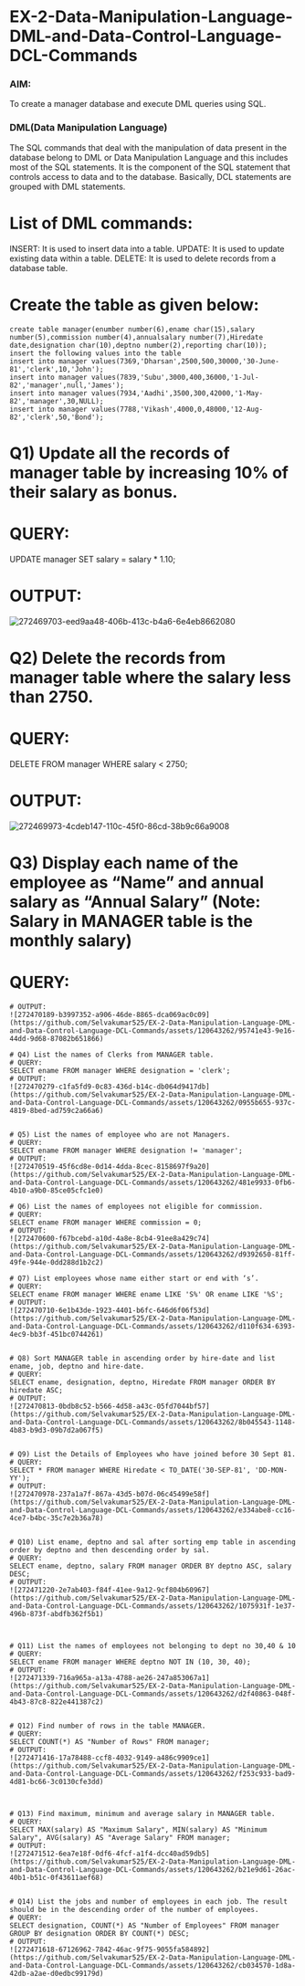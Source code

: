 # EX-2-Data-Manipulation-Language-DML-and-Data-Control-Language-DCL-Commands
### AIM:
To create a manager database and execute DML queries using SQL.

### DML(Data Manipulation Language)
The SQL commands that deal with the manipulation of data present in the database belong to DML or Data Manipulation Language and this includes most of the SQL statements. It is the component of the SQL statement that controls access to data and to the database. Basically, DCL statements are grouped with DML statements.

# List of DML commands:
INSERT: It is used to insert data into a table. UPDATE: It is used to update existing data within a table. DELETE: It is used to delete records from a database table.

# Create the table as given below:
~~~
create table manager(enumber number(6),ename char(15),salary number(5),commission number(4),annualsalary number(7),Hiredate date,designation char(10),deptno number(2),reporting char(10));
insert the following values into the table
insert into manager values(7369,'Dharsan',2500,500,30000,'30-June-81','clerk',10,'John');
insert into manager values(7839,'Subu',3000,400,36000,'1-Jul-82','manager',null,'James');
insert into manager values(7934,'Aadhi',3500,300,42000,'1-May-82','manager',30,NULL);
insert into manager values(7788,'Vikash',4000,0,48000,'12-Aug-82','clerk',50,'Bond');
~~~
# Q1) Update all the records of manager table by increasing 10% of their salary as bonus.
# QUERY:
UPDATE manager SET salary = salary * 1.10;
# OUTPUT:
![272469703-eed9aa48-406b-413c-b4a6-6e4eb8662080](https://github.com/Selvakumar525/EX-2-Data-Manipulation-Language-DML-and-Data-Control-Language-DCL-Commands/assets/120643262/254905a5-2a1b-4546-8603-eff3523c1765)

# Q2) Delete the records from manager table where the salary less than 2750.
# QUERY:
DELETE FROM manager WHERE salary < 2750;
# OUTPUT:
![272469973-4cdeb147-110c-45f0-86cd-38b9c66a9008](https://github.com/Selvakumar525/EX-2-Data-Manipulation-Language-DML-and-Data-Control-Language-DCL-Commands/assets/120643262/675f6d18-61f2-4781-9111-ee37d9c85a4d)

# Q3) Display each name of the employee as “Name” and annual salary as “Annual Salary” (Note: Salary in MANAGER table is the monthly salary)
# QUERY:
~~~SELECT ename AS "Name", (salary * 12) + NVL(commission, 0) AS "Annual Salary" FROM manager;~~~
# OUTPUT:
![272470189-b3997352-a906-46de-8865-dca069ac0c09](https://github.com/Selvakumar525/EX-2-Data-Manipulation-Language-DML-and-Data-Control-Language-DCL-Commands/assets/120643262/95741e43-9e16-44dd-9d68-87082b651866)

# Q4) List the names of Clerks from MANAGER table.
# QUERY:
SELECT ename FROM manager WHERE designation = 'clerk';
# OUTPUT:
![272470279-c1fa5fd9-0c83-436d-b14c-db064d9417db](https://github.com/Selvakumar525/EX-2-Data-Manipulation-Language-DML-and-Data-Control-Language-DCL-Commands/assets/120643262/0955b655-937c-4819-8bed-ad759c2a66a6)


# Q5) List the names of employee who are not Managers.
# QUERY:
SELECT ename FROM manager WHERE designation != 'manager';
# OUTPUT:
![272470519-45f6cd8e-0d14-4dda-8cec-8158697f9a20](https://github.com/Selvakumar525/EX-2-Data-Manipulation-Language-DML-and-Data-Control-Language-DCL-Commands/assets/120643262/481e9933-0fb6-4b10-a9b0-85ce05cfc1e0)

# Q6) List the names of employees not eligible for commission.
# QUERY:
SELECT ename FROM manager WHERE commission = 0;
# OUTPUT:
![272470600-f67bcebd-a10d-4a8e-8cb4-91ee8a429c74](https://github.com/Selvakumar525/EX-2-Data-Manipulation-Language-DML-and-Data-Control-Language-DCL-Commands/assets/120643262/d9392650-81ff-49fe-944e-0dd288d1b2c2)

# Q7) List employees whose name either start or end with ‘s’.
# QUERY:
SELECT ename FROM manager WHERE ename LIKE 'S%' OR ename LIKE '%S';
# OUTPUT:
![272470710-6e1b43de-1923-4401-b6fc-646d6f06f53d](https://github.com/Selvakumar525/EX-2-Data-Manipulation-Language-DML-and-Data-Control-Language-DCL-Commands/assets/120643262/d110f634-6393-4ec9-bb3f-451bc0744261)


# Q8) Sort MANAGER table in ascending order by hire-date and list ename, job, deptno and hire-date.
# QUERY:
SELECT ename, designation, deptno, Hiredate FROM manager ORDER BY hiredate ASC;
# OUTPUT:
![272470813-0bdb8c52-b566-4d58-a43c-05fd7044bf57](https://github.com/Selvakumar525/EX-2-Data-Manipulation-Language-DML-and-Data-Control-Language-DCL-Commands/assets/120643262/8b045543-1148-4b83-b9d3-09b7d2a067f5)


# Q9) List the Details of Employees who have joined before 30 Sept 81.
# QUERY:
SELECT * FROM manager WHERE Hiredate < TO_DATE('30-SEP-81', 'DD-MON-YY');
# OUTPUT:
![272470978-237a1a7f-867a-43d5-b07d-06c45499e58f](https://github.com/Selvakumar525/EX-2-Data-Manipulation-Language-DML-and-Data-Control-Language-DCL-Commands/assets/120643262/e334abe8-cc16-4ce7-b4bc-35c7e2b36a78)


# Q10) List ename, deptno and sal after sorting emp table in ascending order by deptno and then descending order by sal.
# QUERY:
SELECT ename, deptno, salary FROM manager ORDER BY deptno ASC, salary DESC;
# OUTPUT:
![272471220-2e7ab403-f84f-41ee-9a12-9cf804b60967](https://github.com/Selvakumar525/EX-2-Data-Manipulation-Language-DML-and-Data-Control-Language-DCL-Commands/assets/120643262/1075931f-1e37-496b-873f-abdfb362f5b1)



# Q11) List the names of employees not belonging to dept no 30,40 & 10
# QUERY:
SELECT ename FROM manager WHERE deptno NOT IN (10, 30, 40);
# OUTPUT:
![272471339-716a965a-a13a-4788-ae26-247a853067a1](https://github.com/Selvakumar525/EX-2-Data-Manipulation-Language-DML-and-Data-Control-Language-DCL-Commands/assets/120643262/d2f40863-048f-4b43-87c8-822e441387c2)


# Q12) Find number of rows in the table MANAGER.
# QUERY:
SELECT COUNT(*) AS "Number of Rows" FROM manager;
# OUTPUT:
![272471416-17a78488-ccf8-4032-9149-a486c9909ce1](https://github.com/Selvakumar525/EX-2-Data-Manipulation-Language-DML-and-Data-Control-Language-DCL-Commands/assets/120643262/f253c933-bad9-4d81-bc66-3c0130cfe3dd)



# Q13) Find maximum, minimum and average salary in MANAGER table.
# QUERY:
SELECT MAX(salary) AS "Maximum Salary", MIN(salary) AS "Minimum Salary", AVG(salary) AS "Average Salary" FROM manager;
# OUTPUT:
![272471512-6ea7e18f-0df6-4fcf-a1f4-dcc40ad59db5](https://github.com/Selvakumar525/EX-2-Data-Manipulation-Language-DML-and-Data-Control-Language-DCL-Commands/assets/120643262/b21e9d61-26ac-40b1-b51c-0f43611aef68)


# Q14) List the jobs and number of employees in each job. The result should be in the descending order of the number of employees.
# QUERY:
SELECT designation, COUNT(*) AS "Number of Employees" FROM manager GROUP BY designation ORDER BY COUNT(*) DESC;
# OUTPUT:
![272471618-67126962-7842-46ac-9f75-9055fa584892](https://github.com/Selvakumar525/EX-2-Data-Manipulation-Language-DML-and-Data-Control-Language-DCL-Commands/assets/120643262/cb034570-1d8a-42db-a2ae-d0edbc99179d)

